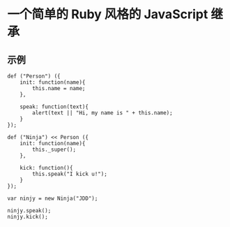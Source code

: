 一个简单的 Ruby 风格的 JavaScript 继承
============================================

## 示例

	def ("Person") ({
		init: function(name){
			this.name = name;
		},
		
		speak: function(text){
			alert(text || "Hi, my name is " + this.name);
		}
	});
	
	def ("Ninja") << Person ({
		init: function(name){
			this._super();
		},
		
		kick: function(){
			this.speak("I kick u!");
		}
	});
	
	var ninjy = new Ninja("JDD");
	
	ninjy.speak();
	ninjy.kick();
